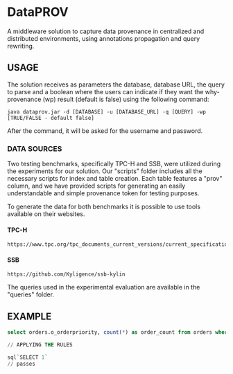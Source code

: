 # DataPROV
A middleware solution to capture data provenance in centralized and distributed environments, using annotations propagation and query rewriting.

## USAGE	
The solution receives as parameters the database, database URL, the query to parse and a boolean where the users can indicate if they want the why-provenance (wp) result (default is false) using the following command:

    java dataprov.jar -d [DATABASE] -u [DATABASE_URL] -q [QUERY] -wp [TRUE/FALSE - default false]

After the command, it will be asked for the username and password.

### DATA SOURCES
Two testing benchmarks, specifically TPC-H and SSB, were utilized during the experiments for our solution. Our "scripts" folder includes all the necessary scripts for index and table creation. Each table features a "prov" column, and we have provided scripts for generating an easily understandable and simple provenance token for testing purposes.

To generate the data for both benchmarks it is possible to use tools available on their websites.

#### TPC-H

	https://www.tpc.org/tpc_documents_current_versions/current_specifications5.asp

#### SSB

	https://github.com/Kyligence/ssb-kylin

The queries used in the experimental evaluation are available in the "queries" folder.

## EXAMPLE

```sql
select orders.o_orderpriority, count(*) as order_count from orders where orders.o_orderdate >= date '1993-07-01' and orders.o_orderdate < date '1993-07-01' + interval '3' month and exists ( select * from lineitem where lineitem.l_orderkey = orders.o_orderkey and lineitem.l_commitdate < lineitem.l_receiptdate ) group by orders.o_orderpriority order by orders.o_orderpriority

// APPLYING THE RULES 

sql`SELECT 1`
// passes
```